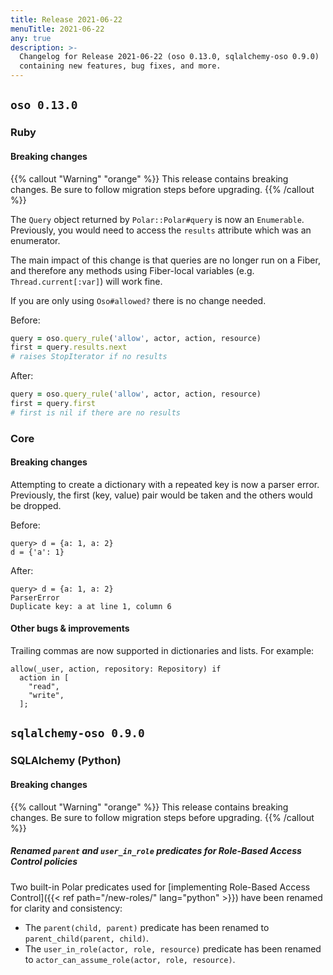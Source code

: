 ```yaml
---
title: Release 2021-06-22
menuTitle: 2021-06-22
any: true
description: >-
  Changelog for Release 2021-06-22 (oso 0.13.0, sqlalchemy-oso 0.9.0)
  containing new features, bug fixes, and more.
---
```


## `oso 0.13.0`

### Ruby

#### Breaking changes

{{% callout "Warning" "orange" %}}
  This release contains breaking changes. Be sure to follow migration steps
  before upgrading.
{{% /callout %}}

The `Query` object returned by `Polar::Polar#query` is now an `Enumerable`.
Previously, you would need to access the `results` attribute which was an
enumerator.

The main impact of this change is that queries are no longer run on a Fiber, and
therefore any methods using Fiber-local variables (e.g. `Thread.current[:var]`)
will work fine.

If you are only using `Oso#allowed?` there is no change needed.

Before:

```ruby
query = oso.query_rule('allow', actor, action, resource)
first = query.results.next
# raises StopIterator if no results
```

After:

```ruby
query = oso.query_rule('allow', actor, action, resource)
first = query.first
# first is nil if there are no results
```

### Core

#### Breaking changes

Attempting to create a dictionary with a repeated key is now a parser error.
Previously, the first (key, value) pair would be taken and the others would be
dropped.

Before:

```polar
query> d = {a: 1, a: 2}
d = {'a': 1}
```

After:

```polar
query> d = {a: 1, a: 2}
ParserError
Duplicate key: a at line 1, column 6
```

#### Other bugs & improvements

Trailing commas are now supported in dictionaries and lists. For example:

```polar
allow(_user, action, repository: Repository) if
  action in [
    "read",
    "write",
  ];
```

## `sqlalchemy-oso 0.9.0`

### SQLAlchemy (Python)

#### Breaking changes

{{% callout "Warning" "orange" %}}
  This release contains breaking changes. Be sure to follow migration steps
  before upgrading.
{{% /callout %}}

##### Renamed `parent` and `user_in_role` predicates for Role-Based Access Control policies

Two built-in Polar predicates used for [implementing Role-Based Access
Control]({{< ref path="/new-roles/" lang="python" >}}) have been renamed for
clarity and consistency:

- The `parent(child, parent)` predicate has been renamed to
  `parent_child(parent, child)`.
- The `user_in_role(actor, role, resource)` predicate has been renamed to
  `actor_can_assume_role(actor, role, resource)`.
